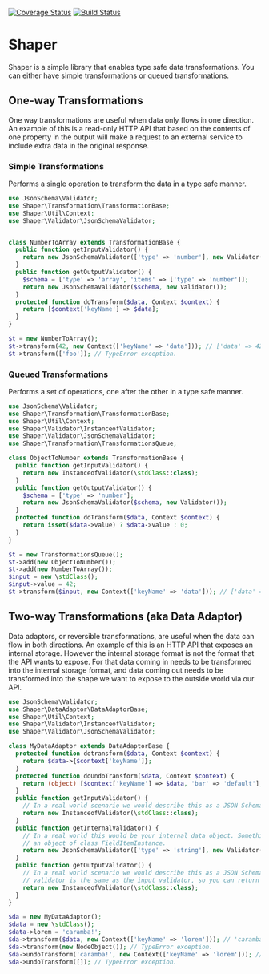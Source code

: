 [![Coverage Status](https://coveralls.io/repos/e0ipso/shaper/badge.svg?branch=master&service=github)](https://coveralls.io/github/e0ipso/shaper?branch=master) [![Build Status](https://travis-ci.org/e0ipso/shaper.svg?branch=master)](https://travis-ci.org/e0ipso/shaper)

# Shaper

Shaper is a simple library that enables type safe data transformations. You can either have simple
transformations or queued transformations.

## One-way Transformations

One way transformations are useful when data only flows in one direction. An example of this is a
read-only HTTP API that based on the contents of one property in the output will make a request to
an external service to include extra data in the original response.

### Simple Transformations

Performs a single operation to transform the data in a type safe manner.

```php
use JsonSchema\Validator;
use Shaper\Transformation\TransformationBase;
use Shaper\Util\Context;
use Shaper\Validator\JsonSchemaValidator;


class NumberToArray extends TransformationBase {
  public function getInputValidator() {
    return new JsonSchemaValidator(['type' => 'number'], new Validator());
  }
  public function getOutputValidator() {
    $schema = ['type' => 'array', 'items' => ['type' => 'number']];
    return new JsonSchemaValidator($schema, new Validator());
  }
  protected function doTransform($data, Context $context) {
    return [$context['keyName'] => $data];
  }
}

$t = new NumberToArray();
$t->transform(42, new Context(['keyName' => 'data'])); // ['data' => 42]
$t->transform(['foo']); // TypeError exception.
```

### Queued Transformations

Performs a set of operations, one after the other in a type safe manner.

```php
use JsonSchema\Validator;
use Shaper\Transformation\TransformationBase;
use Shaper\Util\Context;
use Shaper\Validator\InstanceofValidator;
use Shaper\Validator\JsonSchemaValidator;
use Shaper\Transformation\TransformationsQueue;

class ObjectToNumber extends TransformationBase {
  public function getInputValidator() {
    return new InstanceofValidator(\stdClass::class);
  }
  public function getOutputValidator() {
    $schema = ['type' => 'number'];
    return new JsonSchemaValidator($schema, new Validator());
  }
  protected function doTransform($data, Context $context) {
    return isset($data->value) ? $data->value : 0;
  }
}

$t = new TransformationsQueue();
$t->add(new ObjectToNumber());
$t->add(new NumberToArray());
$input = new \stdClass();
$input->value = 42;
$t->transform($input, new Context(['keyName' => 'data'])); // ['data' => 42]
```

## Two-way Transformations (aka Data Adaptor)

Data adaptors, or reversible transformations, are useful when the data can flow in both directions.
An example of this is an HTTP API that exposes an internal storage. However the internal storage
format is not the format that the API wants to expose. For that data coming in needs to be
transformed into the internal storage format, and data coming out needs to be transformed into the
shape we want to expose to the outside world via our API.

```php
use JsonSchema\Validator;
use Shaper\DataAdaptor\DataAdaptorBase;
use Shaper\Util\Context;
use Shaper\Validator\InstanceofValidator;
use Shaper\Validator\JsonSchemaValidator;

class MyDataAdaptor extends DataAdaptorBase {
  protected function dotransform($data, Context $context) {
    return $data->{$context['keyName']};
  }
  protected function doUndoTransform($data, Context $context) {
    return (object) [$context['keyName'] => $data, 'bar' => 'default'];
  }
  public function getInputValidator() {
    // In a real world scenario we would describe this as a JSON Schema.
    return new InstanceofValidator(\stdClass::class);
  }
  public function getInternalValidator() {
    // In a real world this would be your internal data object. Something like cheking that this is
    // an object of class FieldItemInstance.
    return new JsonSchemaValidator(['type' => 'string'], new Validator());
  }
  public function getOutputValidator() {
    // In a real world scenario we would describe this as a JSON Schema. In most cases the output
    // validator is the same as the input validator, so you can return the input validator here.
    return new InstanceofValidator(\stdClass::class);
  }
}

$da = new MyDataAdaptor();
$data = new \stdClass();
$data->lorem = 'caramba!';
$da->transform($data, new Context(['keyName' => 'lorem'])); // 'caramba!'
$da->transform(new NodeObject()); // TypeError exception.
$da->undoTransform('caramba!', new Context(['keyName' => 'lorem'])); // (object) ['lorem' => 'caramba!', 'bar' => 'default']
$da->undoTransform([]); // TypeError exception.
```
